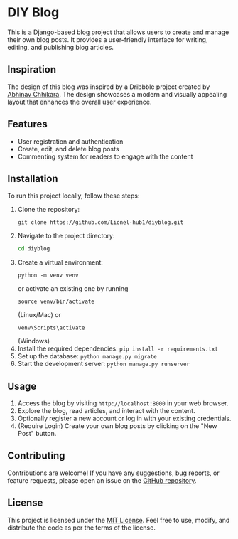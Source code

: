 # DIY Blog

This is a Django-based blog project that allows users to create and manage their own blog posts. It provides a user-friendly interface for writing, editing, and publishing blog articles.

## Inspiration

The design of this blog was inspired by a Dribbble project created by [Abhinav Chhikara](https://dribbble.com/shots/2463983-Blog-design). The design showcases a modern and visually appealing layout that enhances the overall user experience.

## Features

- User registration and authentication
- Create, edit, and delete blog posts
- Commenting system for readers to engage with the content

## Installation

To run this project locally, follow these steps:

1. Clone the repository: 
    ```
    git clone https://github.com/Lionel-hub1/diyblog.git
    ```
2. Navigate to the project directory: 
    ```Zsh
    cd diyblog
    ```
3. Create a virtual environment: 
    ```
    python -m venv venv
    ``` 
    or activate an existing one by running 
    ```
    source venv/bin/activate
    ```
    (Linux/Mac) or
    ```
    venv\Scripts\activate
    ```
    (Windows)
4. Install the required dependencies: `pip install -r requirements.txt`
5. Set up the database: `python manage.py migrate`
6. Start the development server: `python manage.py runserver`

## Usage

1. Access the blog by visiting `http://localhost:8000` in your web browser.
2. Explore the blog, read articles, and interact with the content.
3. Optionally register a new account or log in with your existing credentials.
4. (Require Login) Create your own blog posts by clicking on the "New Post" button.

## Contributing

Contributions are welcome! If you have any suggestions, bug reports, or feature requests, please open an issue on the [GitHub repository](https://github.com/Lionel-hub1/diyblog).

## License

This project is licensed under the [MIT License](./LICENSE). Feel free to use, modify, and distribute the code as per the terms of the license.
